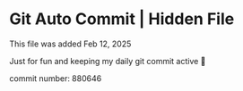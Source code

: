 # Git Auto Commit | Hidden File

This file was added Feb 12, 2025

Just for fun and keeping my daily git commit active 🤪

commit number: 880646
